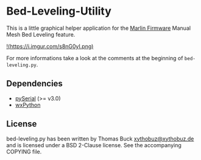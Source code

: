 # Bed-Leveling-Utility

This is a little graphical helper application for the [Marlin Firmware](https://github.com/MarlinFirmware/Marlin) Manual Mesh Bed Leveling feature.

[!(https://i.imgur.com/s8nG0yI.png)](https://i.imgur.com/s8nG0yI.png)

For more informations take a look at the comments at the beginning of `bed-leveling.py`.

## Dependencies

 * [pySerial](https://github.com/pyserial/pyserial) (>= v3.0)
 * [wxPython](http://www.wxpython.org)

## License

bed-leveling.py has been written by Thomas Buck <xythobuz@xythobuz.de> and is licensed under a BSD 2-Clause license. See the accompanying COPYING file.

